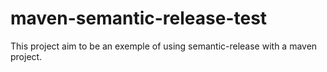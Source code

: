# maven-semantic-release-test

This project aim to be an exemple of using semantic-release with a maven project.
